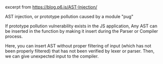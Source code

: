 excerpt from https://blog.p6.is/AST-Injection/

AST injection, or prototype pollution caused by a module "pug"

If prototype pollution vulnerability exists in the JS application,
Any AST can be inserted in the function by making it insert during the Parser or Compiler process.

Here, you can insert AST without proper filtering of input (which has not been properly filtered) that has not been verified by lexer or parser.
Then, we can give unexpected input to the compiler.